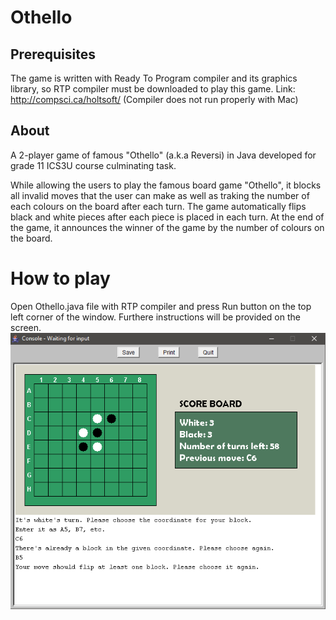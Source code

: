 # Othello
## Prerequisites
The game is written with Ready To Program compiler and its graphics library, so RTP compiler must be downloaded to play this game.
Link: http://compsci.ca/holtsoft/ (Compiler does not run properly with Mac)

## About
A 2-player game of famous "Othello" (a.k.a Reversi) in Java developed for grade 11 ICS3U course culminating task.

While allowing the users to play the famous board game "Othello", it blocks all invalid moves that the user can make as well as traking the number of each colours on the board after each turn. The game automatically flips black and white pieces after each piece is placed in each turn. At the end of the game, it announces the winner of the game by the number of colours on the board.

# How to play
Open Othello.java file with RTP compiler and press Run button on the top left corner of the window.
Furthere instructions will be provided on the screen.
![alt text](https://github.com/Scotrus/Othello/blob/master/Othello.java%20running%20screen.png)

